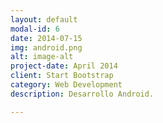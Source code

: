 ```yaml
---
layout: default
modal-id: 6
date: 2014-07-15
img: android.png
alt: image-alt
project-date: April 2014
client: Start Bootstrap
category: Web Development
description: Desarrollo Android.

---
```

